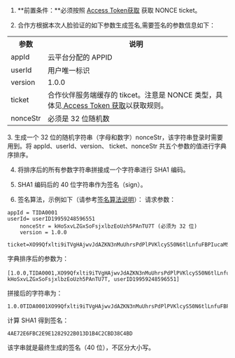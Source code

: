 1. **前置条件：**必须按照 [Access Token获取](http://tcecqpoc.fsphere.cn/document/product/295/10118) 获取 NONCE ticket。

2. 合作方根据本次人脸验证的如下参数生成签名,需要签名的参数信息如下：
<table>
<tr>
<th>参数</th> 
<th>说明</th> 
</tr>
<tr>
<td>appId</td>
<td>云平台分配的 APPID</td>
</tr>
<tr>
<td >userId</td>
<td >用户唯一标识</td>
</tr>
<tr>
<td >version</td>
<td >1.0.0</td>
</tr>
<tr>
<td >ticket </td>
<td >
合作伙伴服务端缓存的 tikcet。注意是 NONCE 类型，具体见<a href="http://tcecqpoc.fsphere.cn/document/product/295/10118"> Access Token 获取</a>以获取规则。
</td>
</tr>
<tr>
<td >nonceStr</td>
<td >必须是 32 位随机数</td>
</tr>
</table>
3. 生成一个 32 位的随机字符串（字母和数字）nonceStr，该字符串登录时需要用到。将 appId、userId、version、 ticket、nonceStr 共五个参数的值进行字典序排序。

4. 将排序后的所有参数字符串拼接成一个字符串进行 SHA1 编码。

5. SHA1 编码后的 40 位字符串作为签名（sign）。

6. 签名算法，示例如下（请参考[签名算法说明](http://tcecqpoc.fsphere.cn/document/product/295/10137)）：
请求参数：
```
appId = TIDA0001
userId= userID19959248596551
	nonceStr = kHoSxvLZGxSoFsjxlbzEoUzh5PAnTU7T (必须为 32 位)
	version = 1.0.0
	ticket=XO99Qfxlti9iTVgHAjwvJdAZKN3nMuUhrsPdPlPVKlcyS50N6tlLnfuFBPIucaMS
```
字典排序后的参数为：
```
[1.0.0,TIDA0001,XO99Qfxlti9iTVgHAjwvJdAZKN3nMuUhrsPdPlPVKlcyS50N6tlLnfuFBPIucaMS，kHoSxvLZGxSoFsjxlbzEoUzh5PAnTU7T, userID19959248596551]
```
拼接后的字符串为：
```
1.0.0TIDA0001XO99Qfxlti9iTVgHAjwvJdAZKN3nMuUhrsPdPlPVKlcyS50N6tlLnfuFBPIucaMSkHoSxvLZGxSoFsjxlbzEoUzh5PAnTU7TuserID19959248596551
```
计算 SHA1 得到签名：
```
4AE72E6FBC2E9E1282922B013D1B4C2CBD38C4BD
```
该字串就是最终生成的签名（40 位），不区分大小写。
